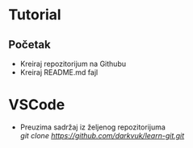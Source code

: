 # Tutorial

## Početak
- Kreiraj repozitorijum na Githubu
- Kreiraj README.md fajl

# VSCode
- Preuzima sadržaj iz željenog repozitorijuma  
*git clone https://github.com/darkvuk/learn-git.git*
